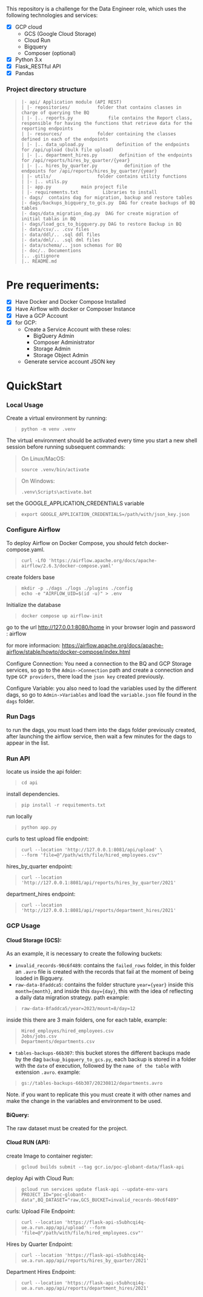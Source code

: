 This repository is a challenge for the Data Engineer role, which uses the following technologies and services: 

- [x] GCP cloud
    - GCS (Google Cloud Storage)
    - Cloud Run
    - Bigquery
    - Composer (optional) 
- [x] Python 3.x
- [x] Flask_RESTful API
- [x] Pandas

### Project directory structure

>```env
>|- api/ Application module (API REST)
>| |- repositories/          folder that contains classes in charge of querying the BQ
>| |- |.. reports.py             file contains the Report class, responsible for having the functions that retrieve data for the reporting endpoints
>| |- resources/             folder containing the classes defined in each of the endpoints
>| |- |.. data_upload.py            definition of the endpoints for /api/upload (bulk file upload)    
>| |- |.. department_hires.py        definition of the endpoints for /api/reports/hires_by_quarter/{year}
>| |- |.. hires_by_quarter.py          definition of the endpoints for /api/reports/hires_by_quarter/{year}
>| |- utils/                 folder contains utility functions 
>| |- |.. utils.py           
>| |- app.py           main project file
>| |- requirements.txt         Libraries to install 
>|- dags/  contains dag for migration, backup and restore tables
>|- dags/backups_bigquery_to_gcs.py  DAG for create backups of BQ tables
>|- dags/data_migration_dag.py  DAG for create migration of initial tablas in BQ
>|- dags/load_gcs_to_bigquery.py DAG to restore Backup in BQ
>|- data/csv/.. .csv files
>|- data/ddl/.. .sql ddl files
>|- data/dml/.. .sql dml files
>|- data/schema/.. json schemas for BQ
>|- doc/.. Documentions
>|.. .gitignore
>|.. README.md
>```

# Pre requeriments: 
- [X] Have Docker and Docker Compose Installed
- [X] Have Airflow with docker or Composer Instance
- [X] Have a GCP Account
- [X] for GCP:
    - Create a Service Account with these roles: 
        - BigQuery Admin
        - Composer Administrator
        - Storage Admin
        - Storage Object Admin
    - Generate service account JSON key

# QuickStart

### Local Usage
Create a virtual environment by running:

>```shell
>python -m venv .venv
>
>```

The virtual environment should be activated every time you start a new shell session before running subsequent commands:

> On Linux/MacOS:
> ```shell
> source .venv/bin/activate
> ```

> On Windows:
> ```shell
> .venv\Scripts\activate.bat
> ```

set the GOOGLE_APPLICATION_CREDENTIALS variable
> ```
> export GOOGLE_APPLICATION_CREDENTIALS=/path/with/json_key.json
> ```
### Configure Airflow

To deploy Airflow on Docker Compose, you should fetch docker-compose.yaml.
> ```shell
>curl -LfO 'https://airflow.apache.org/docs/apache-airflow/2.6.3/docker-compose.yaml'
> ```

create folders base
> ```shell
> mkdir -p ./dags ./logs ./plugins ./config
> echo -e "AIRFLOW_UID=$(id -u)" > .env
> ```

Initialize the database

> ```shell
> docker compose up airflow-init
> ```

go to the url http://127.0.0.1:8080/home in your browser
login and password : airflow

for more informacion: https://airflow.apache.org/docs/apache-airflow/stable/howto/docker-compose/index.html

Configure Connection: 
You need a connection to the BQ and GCP Storage services, so go to the `Admin->Connection` path and create a connection and type `GCP providers`, there load the `json key` created previously. 

Configure Variable: 
you also need to load the variables used by the different dags, so go to `Admin->Variables` and load the `variable.json` file found in the `dags` folder.

### Run Dags

to run the dags, you must load them into the dags folder previously created, after launching the airflow service, then wait a few minutes for the dags to appear in the list. 

### Run API

locate us inside the api folder: 
> ```
> cd api
> ```

install dependencies.
> ```
> pip install -r requitements.txt
> ```

run locally
> ```
> python app.py 
> ```

curls to test
upload file endpoint: 
> ```
> curl --location 'http://127.0.0.1:8081/api/upload' \
> --form 'file=@"/path/with/file/hired_employees.csv"'
> ```

hires_by_quarter endpoint: 
> ```
> curl --location 'http://127.0.0.1:8081/api/reports/hires_by_quarter/2021'
> ```

department_hires endpoint: 
> ```
> curl --location 'http://127.0.0.1:8081/api/reports/department_hires/2021'
> ```


### GCP Usage
#### Cloud Storage (GCS):
As an example, it is necessary to create the following buckets: 
- `invalid_records-90c6f489`: contains the `failed_rows` folder, in this folder an `.avro` file is created with the records that fail at the moment of being loaded in Bigquery. 
- `raw-data-8faddca5`: contains the folder structure `year={year}` inside this `month={month}`, and inside this `day={day}`, this with the idea of reflecting a daily data migration strategy. 
path example: 

>```
> raw-data-8faddca5/year=2023/mount=8/day=12
>```

inside this there are 3 main folders, one for each table, example: 
> ```
> Hired_employes/hired_employees.csv
> Jobs/jobs.csv
> Departments/departments.csv
> ```

- `tables-backups-66b307`: this bucket stores the different backups made by the dag `backup_bigquery_to_gcs.py`, each backup is stored in a folder with the `date` of execution, followed by the `name of the table` with extension `.avro`. 
example: 
> ```
> gs://tables-backups-66b307/20230812/departments.avro
> ```

Note. if you want to replicate this you must create it with other names and make the change in the variables and environment to be used. 

#### BiQuery:

The raw dataset must be created for the project. 

#### Cloud RUN (API):
create Image to container register: 
> ```
> gcloud builds submit --tag gcr.io/poc-globant-data/flask-api
> ```

deploy Api with Cloud Run:
> ```
> gcloud run services update flask-api --update-env-vars PROJECT_ID="poc-globant-data",BQ_DATASET="raw,GCS_BUCKET=invalid_records-90c6f489"
> ```

 curls: 
 Upload File Endpoint:
> ```
> curl --location 'https://flask-api-s5ubhcqi4q-ue.a.run.app/api/upload' --form 'file=@"/path/with/file/hired_employees.csv"'
> ```

Hires by Quarter Endpoint:
> ```
> curl --location 'https://flask-api-s5ubhcqi4q-ue.a.run.app/api/reports/hires_by_quarter/2021'
> ```

Department Hires Endpoint:
> ```
> curl --location 'https://flask-api-s5ubhcqi4q-ue.a.run.app/api/reports/department_hires/2021'
> ```
